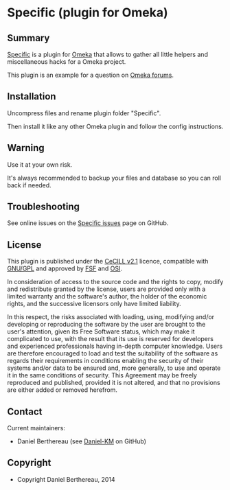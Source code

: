 Specific (plugin for Omeka)
===========================


Summary
-------

[Specific] is a plugin for [Omeka] that allows to gather all little helpers and
miscellaneous hacks for a Omeka project.

This plugin is an example for a question on [Omeka forums].


Installation
------------

Uncompress files and rename plugin folder "Specific".

Then install it like any other Omeka plugin and follow the config instructions.


Warning
-------

Use it at your own risk.

It's always recommended to backup your files and database so you can roll back
if needed.


Troubleshooting
---------------

See online issues on the [Specific issues] page on GitHub.


License
-------

This plugin is published under the [CeCILL v2.1] licence, compatible with
[GNU/GPL] and approved by [FSF] and [OSI].

In consideration of access to the source code and the rights to copy, modify and
redistribute granted by the license, users are provided only with a limited
warranty and the software's author, the holder of the economic rights, and the
successive licensors only have limited liability.

In this respect, the risks associated with loading, using, modifying and/or
developing or reproducing the software by the user are brought to the user's
attention, given its Free Software status, which may make it complicated to use,
with the result that its use is reserved for developers and experienced
professionals having in-depth computer knowledge. Users are therefore encouraged
to load and test the suitability of the software as regards their requirements
in conditions enabling the security of their systems and/or data to be ensured
and, more generally, to use and operate it in the same conditions of security.
This Agreement may be freely reproduced and published, provided it is not
altered, and that no provisions are either added or removed herefrom.


Contact
-------

Current maintainers:
* Daniel Berthereau (see [Daniel-KM] on GitHub)


Copyright
---------

* Copyright Daniel Berthereau, 2014


[Omeka]: http://www.omeka.org
[Specific]: https://github.com/Daniel-KM/Specific
[Specific issues]: https://github.com/Daniel-KM/Specific/Issues
[Omeka forums]: http://omeka.org/forums/topic/re-ordering-collections-alphabetically-in-the-items-page
[CeCILL v2.1]: http://www.cecill.info/licences/Licence_CeCILL_V2.1-en.html
[GNU/GPL]: https://www.gnu.org/licenses/gpl-3.0.html
[FSF]: https://www.fsf.org
[OSI]: http://opensource.org
[Daniel-KM]: http://github.com/Daniel-KM "Daniel Berthereau"
